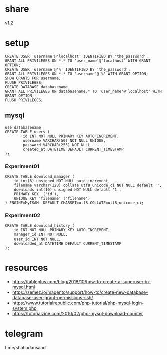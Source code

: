 # share
v1.2

# setup
```
CREATE USER 'username'@'localhost' IDENTIFIED BY 'the_password';
GRANT ALL PRIVILEGES ON *.* TO 'user_name'@'localhost' WITH GRANT OPTION;
CREATE USER 'username'@'%' IDENTIFIED BY 'the_password';
GRANT ALL PRIVILEGES ON *.* TO 'username'@'%' WITH GRANT OPTION;
SHOW GRANTS FOR username;
FLUSH PRIVILEGES;
CREATE DATABASE databasename
GRANT ALL PRIVILEGES ON databasename.* TO 'user_name'@'localhost' WITH GRANT OPTION;
FLUSH PRIVILEGES;
```

## mysql
```
use databasename
CREATE TABLE users (
    	id INT NOT NULL PRIMARY KEY AUTO_INCREMENT,
    	username VARCHAR(50) NOT NULL UNIQUE,
    	password VARCHAR(255) NOT NULL,
    	created_at DATETIME DEFAULT CURRENT_TIMESTAMP
);
```

### Experiment01
```
CREATE TABLE download_manager (
  	id int(6) unsigned NOT NULL auto_increment,
  	filename varchar(128) collate utf8_unicode_ci NOT NULL default '',
  	downloads int(10) unsigned NOT NULL default '1',
  	PRIMARY KEY  ('id'),
  	UNIQUE KEY 'filename' ('filename')
) ENGINE=MyISAM  DEFAULT CHARSET=utf8 COLLATE=utf8_unicode_ci;
```

### Experiment02
```
CREATE TABLE download_history (
 	id INT NOT NULL PRIMARY KEY AUTO_INCREMENT,
 	manager_id INT NOT NULL,
 	user_id INT NOT NULL,
 	downloaded_at DATETIME DEFAULT CURRENT_TIMESTAMP
);
```
# resources
- https://tableplus.com/blog/2018/10/how-to-create-a-superuser-in-mysql.html
- https://zemez.io/magento/support/how-to/create-new-database-database-user-grant-permissions-ssh/
- https://www.tutorialrepublic.com/php-tutorial/php-mysql-login-system.php
- https://tutorialzine.com/2010/02/php-mysql-download-counter

# telegram
t.me/shahadansaad
